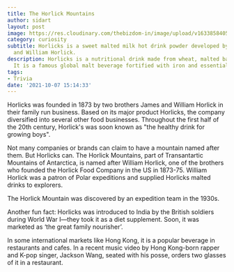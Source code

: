 ```yaml
---
title: The Horlick Mountains
author: sidart
layout: post
image: https://res.cloudinary.com/thebizdom-in/image/upload/v1633858405/Black_White_Dark_Simple_Presentation_jc5b70.png
category: curiosity
subtitle: Horlicks is a sweet malted milk hot drink powder developed by founders James
  and William Horlick.
description: Horlicks is a nutritional drink made from wheat, malted barley and milk.
  It is a famous global malt beverage fortified with iron and essential vitamins.
tags:
- Trivia
date: '2021-10-07 15:14:33'
---
```


Horlicks was founded in 1873 by two brothers James and William Horlick in their family run business. Based on its major product Horlicks, the company diversified into several other food businesses. Throughout the first half of the 20th century, Horlick's was soon known as "the healthy drink for growing boys". 

Not many companies or brands can claim to have a mountain named after them. But Horlicks can. The Horlick Mountains, part of Transantartic Mountains of Antarctica, is named after William Horlick, one of the brothers who founded the Horlick Food Company in the US in 1873-75. William Horlick was a patron of Polar expeditions and supplied Horlicks malted drinks to explorers. 

The Horlick Mountain was discovered by an expedition team in the 1930s. 

Another fun fact: Horlicks was introduced to India by the British soldiers during World War I—they took it as a diet supplement. Soon, it was marketed as ‘the great family nourisher’. 

In some international markets like Hong Kong, it is a popular beverage in restaurants and cafes. In a recent music video by Hong Kong-born rapper and K-pop singer, Jackson Wang, seated with his posse, orders two glasses of it in a restaurant.
